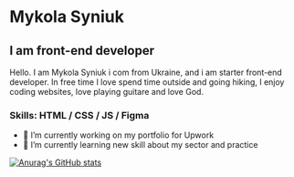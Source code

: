 # Mykola Syniuk
## I am front-end developer

Hello. I am Mykola Syniuk i com from Ukraine, and i am starter front-end developer. In free time I love spend time outside and going hiking, I enjoy coding websites, love playing guitare and love God.

### Skills: HTML / CSS / JS / Figma 

- 🔭 I’m currently working on my portfolio for Upwork 
- 🌱 I’m currently learning new skill about my sector and practice 

[![Anurag's GitHub stats](https://github-readme-stats.vercel.app/api?username=mykolka1)](https://github.com/anuraghazra/github-readme-stats)
